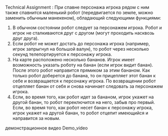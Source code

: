 Technical Assignment
: При спавне персонажа игрока рядом с ним также спавнится маленький робот (передвигается по земле, можно заменить обычным манекеном), обладающий следующими функциями:

1. В обычном состоянии робот следует за персонажем игрока. Робот и игрок не сталкиваются друг с другом (могут проходить насквозь друг друга).
2. Если робот не может достать до персонажа игрока (например, игрок запрыгнул на большой валун), то робот через несколько секунд телепортируется к персонажу игрока.
3. На карте расположено несколько бананов. Игрок имеет возможность указать роботу на банан (если игрок видит банан). После этого робот направится прямиком за этим бананом. Как только робот доберется до банана, то он прицепляет этот банан к себе и возвращается к персонажу игрока. По возвращении робот отцепляет банан от себя и снова начинает следовать за персонажем игрока.
4. Если, во время того, как робот идет за бананом, игрок укажет на другой банан, то робот переключится на него, забыв про первый. Если, во время того, как робот несет банан к персонажу игрока, игрок укажет на другой банан, то робот отцепит имеющийся и направится за новым.

демонстрационное видео Demo_video
